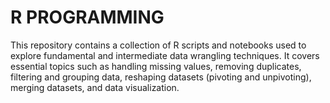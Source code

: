 #   R PROGRAMMING
This repository contains a collection of R scripts and notebooks used to explore fundamental and intermediate data wrangling techniques. It covers essential topics such as handling missing values, removing duplicates, filtering and grouping data, reshaping datasets (pivoting and unpivoting), merging datasets, and data visualization.
